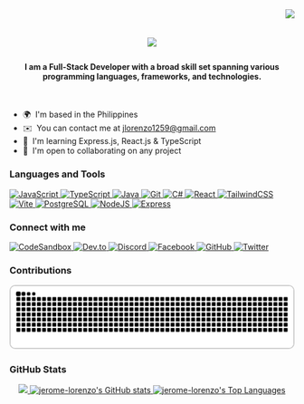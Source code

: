<img align="right" src="https://visitor-badge.laobi.icu/badge?page_id=salesp07.salesp07" />

<h1 align="center">
    <img src="https://readme-typing-svg.herokuapp.com/?font=Righteous&size=35&center=true&vCenter=true&width=500&height=70&duration=4000&lines=Hi+There!+👋;+I'm+Jerome+Lorenzo!;" />
</h1>

<h4 align="center">I am a Full-Stack Developer with a broad skill set spanning various programming languages, frameworks, and technologies.</h4> </br>

- 🌍  I'm based in the Philippines
- ✉️  You can contact me at [jlorenzo1259@gmail.com](mailto:jlorenzo1259@gmail.com)
- 🧠  I'm learning Express.js, React.js & TypeScript
- 🤝  I'm open to collaborating on any project

<!-- Uncomment if you want to include the GIF -->
<!-- <img align="right" alt="GIF" src="https://github.com/AswinBarath/AswinBarath/blob/master/coding.gif?raw=true" width="408" height="310" /> -->

### Languages and Tools
<p align="left">
<a href="https://developer.mozilla.org/en-US/docs/Web/JavaScript" target="_blank" rel="noreferrer">
    <img src="https://raw.githubusercontent.com/danielcranney/readme-generator/main/public/icons/skills/javascript-colored.svg" width="36" height="36" alt="JavaScript" />
</a>
<a href="https://www.typescriptlang.org/" target="_blank" rel="noreferrer">
    <img src="https://raw.githubusercontent.com/danielcranney/readme-generator/main/public/icons/skills/typescript-colored.svg" width="36" height="36" alt="TypeScript" />
</a>
<a href="https://www.oracle.com/java/" target="_blank" rel="noreferrer">
    <img src="https://raw.githubusercontent.com/danielcranney/readme-generator/main/public/icons/skills/java-colored.svg" width="36" height="36" alt="Java" />
</a>
<a href="https://git-scm.com/" target="_blank" rel="noreferrer">
    <img src="https://raw.githubusercontent.com/danielcranney/readme-generator/main/public/icons/skills/git-colored.svg" width="36" height="36" alt="Git" />
</a>
<a href="https://docs.microsoft.com/en-us/dotnet/csharp/" target="_blank" rel="noreferrer">
    <img src="https://raw.githubusercontent.com/danielcranney/readme-generator/main/public/icons/skills/csharp-colored.svg" width="36" height="36" alt="C#" />
</a>
<a href="https://reactjs.org/" target="_blank" rel="noreferrer">
    <img src="https://raw.githubusercontent.com/danielcranney/readme-generator/main/public/icons/skills/react-colored.svg" width="36" height="36" alt="React" />
</a>
<a href="https://tailwindcss.com/" target="_blank" rel="noreferrer">
    <img src="https://raw.githubusercontent.com/danielcranney/readme-generator/main/public/icons/skills/tailwindcss-colored.svg" width="36" height="36" alt="TailwindCSS" />
</a>
<a href="https://vitejs.dev/" target="_blank" rel="noreferrer">
    <img src="https://raw.githubusercontent.com/danielcranney/readme-generator/main/public/icons/skills/vite-colored.svg" width="36" height="36" alt="Vite" />
</a>
<a href="https://www.postgresql.org/" target="_blank" rel="noreferrer">
    <img src="https://raw.githubusercontent.com/danielcranney/readme-generator/main/public/icons/skills/postgresql-colored.svg" width="36" height="36" alt="PostgreSQL" />
</a>
<a href="https://nodejs.org/en/" target="_blank" rel="noreferrer">
    <img src="https://raw.githubusercontent.com/danielcranney/readme-generator/main/public/icons/skills/nodejs-colored.svg" width="36" height="36" alt="NodeJS" />
</a>
<a href="https://expressjs.com/" target="_blank" rel="noreferrer">
    <img src="https://raw.githubusercontent.com/danielcranney/readme-generator/main/public/icons/skills/express-colored-dark.svg" width="36" height="36" alt="Express" />
</a>
</p>

### Connect with me
<p align="left">
<a href="https://codesandbox.io/u/jrome12594" target="_blank" rel="noreferrer">
    <img src="https://raw.githubusercontent.com/danielcranney/readme-generator/main/public/icons/socials/codesandbox.svg" width="32" height="32" alt="CodeSandbox" />
</a>
<a href="https://www.dev.to/jeromelorenzo" target="_blank" rel="noreferrer">
    <img src="https://raw.githubusercontent.com/danielcranney/readme-generator/main/public/icons/socials/devdotto.svg" width="32" height="32" alt="Dev.to" />
</a>
<a href="https://discord.com/users/jerome4065" target="_blank" rel="noreferrer">
    <img src="https://raw.githubusercontent.com/danielcranney/readme-generator/main/public/icons/socials/discord.svg" width="32" height="32" alt="Discord" />
</a>
<a href="https://www.facebook.com/jrome125" target="_blank" rel="noreferrer">
    <img src="https://raw.githubusercontent.com/danielcranney/readme-generator/main/public/icons/socials/facebook.svg" width="32" height="32" alt="Facebook" />
</a>
<a href="https://www.github.com/jerome-lorenzo" target="_blank" rel="noreferrer">
    <img src="https://raw.githubusercontent.com/danielcranney/readme-generator/main/public/icons/socials/github.svg" width="32" height="32" alt="GitHub" />
</a>
<a href="https://www.x.com/JeromeLorenzo13" target="_blank" rel="noreferrer">
    <img src="https://raw.githubusercontent.com/danielcranney/readme-generator/main/public/icons/socials/twitter.svg" width="32" height="32" alt="Twitter" />
</a>
</p>

### Contributions
<div align="center">
    <picture>
        <source media="(prefers-color-scheme: dark)" srcset="https://github.com/jerome-lorenzo/jerome-lorenzo/blob/output/github-contribution-grid-snake-dark.svg" />
        <source media="(prefers-color-scheme: light)" srcset="https://github.com/jerome-lorenzo/jerome-lorenzo/blob/output/github-contribution-grid-snake.svg" />
        <img alt="GitHub Snake Contribution Graph" src="github-contribution-grid-snake.svg" width="500" height="auto" style="border: 2px solid #ccc; border-radius: 10px;" />
    </picture>
</div>

### GitHub Stats
<div align="center">
    <a href="http://www.github.com/jerome-lorenzo">
        <img src="https://github-readme-streak-stats.herokuapp.com/?user=jerome-lorenzo&stroke=14b8a6&background=ffffff&ring=0891b2&fire=0891b2&currStreakNum=14b8a6&currStreakLabel=0891b2&sideNums=14b8a6&sideLabels=14b8a6&dates=14b8a6&hide_border=true" />
    </a>
    <a href="http://www.github.com/jerome-lorenzo">
        <img src="https://github-readme-stats.vercel.app/api?username=jerome-lorenzo&show_icons=true&count_private=true&hide=prs,contribs&title_color=0891b2&text_color=14b8a6&icon_color=0891b2&bg_color=ffffff&hide_border=true" alt="jerome-lorenzo's GitHub stats" />
    </a>
    <a href="http://www.github.com/jerome-lorenzo">
        <img src="https://github-readme-stats.vercel.app/api/top-langs/?username=jerome-lorenzo&layout=compact&title_color=0891b2&text_color=14b8a6&icon_color=0891b2&bg_color=ffffff&hide_border=true" alt="jerome-lorenzo's Top Languages" />
    </a>
  
</div>
